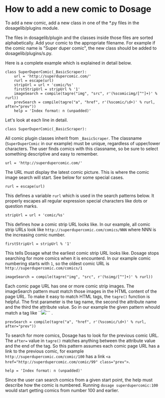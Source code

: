 How to add a new comic to Dosage
=================================

To add a new comic, add a new class in one of the *.py files
in the dosagelib/plugins module.

The files in dosagelib/plugin and the classes inside those files are
sorted alphabetically. Add your comic to the appropriate filename.
For example if the comic name is "Super duper comic", the new class
should be added to dosagelib/plugins/s.py.

Here is a complete example which is explained in detail below.

```
class SuperDuperComic(_BasicScraper):
    url = 'http://superdupercomic.com/'
    rurl = escape(url)
    stripUrl = url + 'comic/%s'
    firstStripUrl = stripUrl % '1'
    imageSearch = compile(tagre("img", "src", r'(%scomicimg/[^"]+)' % rurl))
    prevSearch = compile(tagre("a", "href", r'(%scomic/\d+)' % rurl, after="prev"))
    help = 'Index format: n (unpadded)'
```

Let's look at each line in detail.

```class SuperDuperComic(_BasicScraper):```

All comic plugin classes inherit from ``_BasicScraper``.
The classname (``SuperDuperComic`` in our example) must be unique,
regardless of upper/lower characters.
The user finds comics with this classname, so be sure to select
something descriptive and easy to remember.

```url = 'http://superdupercomic.com/'```

The URL must display the latest comic picture. This is where the
comic image search will start. See below for some special cases.

```rurl = escape(url)```

This defines a variable ``rurl`` which is used in the search patterns
below. It properly escapes all regular expression special characters
like dots or question marks.

```stripUrl = url + 'comic/%s'```

This defines how a comic strip URL looks like. In our example, all
comic strip URLs look like ``http://superdupercomic.com/comics/NNN``
where NNN is the increasing comic number.

```firstStripUrl = stripUrl % '1'```

This tells Dosage what the earliest comic strip URL looks like. Dosage
stops searching for more comics when it is encounterd. In our example
comic numbering starts with ``1``, so the oldest comic URL is
``http://superdupercomic.com/comics/1``

```imageSearch = compile(tagre("img", "src", r'(%simg/[^"]+)' % rurl))```

Each comic page URL has one or more comic strip images. The imageSearch
pattern must match those images in the HTML content of the page URL.
To make it easy to match HTML tags, the ``tagre()`` function is
helpful. The first parameter is the tag name, the second the attribute
name and the third the attribute value. So in our example the given
pattern whould match a tag like
``<img src="http://superdupercomic.com/img/comic1.jpg" />``` .

```prevSearch = compile(tagre("a", "href", r'(%scomic/\d+)' % rurl, after="prev"))```

To search for more comics, Dosage has to look for the previous comic URL.
The ``after=`` value in ``tagre()`` matches anything between the
attribute value and the end of the tag.
So this pattern assumes each comic page URL has a link to the previous
comic, for example ``http://superdupercomic.com/comic/100`` has a
link ``<a href="http://superdupercomic.com/comic/99" class="prev">``.

``help = 'Index format: n (unpadded)'``

Since the user can search comics from a given start point, the help
must describe how the comic is numbered. Running
``dosage superdupercomic:100`` would start getting comics from number
100 and earlier.
